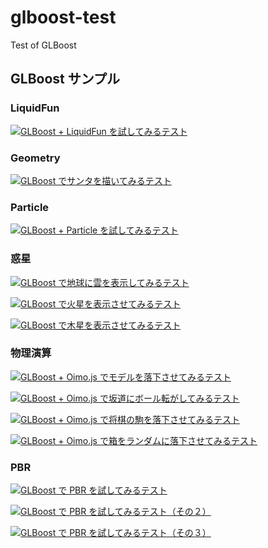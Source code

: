 ﻿# glboost-test
Test of GLBoost

## GLBoost サンプル

### LiquidFun

[![GLBoost + LiquidFun を試してみるテスト](jsdo.it/cx20/assets/screenshot/spSX.jpg)](https://cx20.github.io/glboost-test/jsdo.it/cx20/spSX/)

### Geometry

[![GLBoost でサンタを描いてみるテスト](jsdo.it/cx20/assets/screenshot/Ws6H.jpg)](https://cx20.github.io/glboost-test/jsdo.it/cx20/Ws6H/)

### Particle

[![GLBoost + Particle を試してみるテスト](jsdo.it/cx20/assets/screenshot/gj2y.jpg)](https://cx20.github.io/glboost-test/jsdo.it/cx20/gj2y/)

### 惑星

[![GLBoost で地球に雲を表示してみるテスト](jsdo.it/cx20/assets/screenshot/K3ez.jpg)](https://cx20.github.io/glboost-test/jsdo.it/cx20/K3ez/)

[![GLBoost で火星を表示させてみるテスト](jsdo.it/cx20/assets/screenshot/a3pkc.jpg)](https://cx20.github.io/glboost-test/jsdo.it/cx20/a3pkc/)

[![GLBoost で木星を表示させてみるテスト](jsdo.it/cx20/assets/screenshot/6wiY.jpg)](https://cx20.github.io/glboost-test/jsdo.it/cx20/6wiY/)

### 物理演算

[![GLBoost + Oimo.js でモデルを落下させてみるテスト](jsdo.it/cx20/assets/screenshot/Kx37.jpg)](https://cx20.github.io/glboost-test/jsdo.it/cx20/Kx37/)

[![GLBoost + Oimo.js で坂道にボール転がしてみるテスト](jsdo.it/cx20/assets/screenshot/45Wj.jpg)](https://cx20.github.io/glboost-test/jsdo.it/cx20/45Wj/)

[![GLBoost + Oimo.js で将棋の駒を落下させてみるテスト](jsdo.it/cx20/assets/screenshot/4whf.jpg)](https://cx20.github.io/glboost-test/jsdo.it/cx20/4whf/)

[![GLBoost + Oimo.js で箱をランダムに落下させてみるテスト](jsdo.it/cx20/assets/screenshot/Ili6.jpg)](https://cx20.github.io/glboost-test/jsdo.it/cx20/Ili6/)

### PBR

[![GLBoost で PBR を試してみるテスト](jsdo.it/cx20/assets/screenshot/YYjT.jpg)](https://cx20.github.io/glboost-test/jsdo.it/cx20/YYjT/)

[![GLBoost で PBR を試してみるテスト（その２）](jsdo.it/cx20/assets/screenshot/yMD9.jpg)](https://cx20.github.io/glboost-test/jsdo.it/cx20/yMD9/)

[![GLBoost で PBR を試してみるテスト（その３）](jsdo.it/cx20/assets/screenshot/Ml8A.jpg)](https://cx20.github.io/glboost-test/jsdo.it/cx20/Ml8A/)

